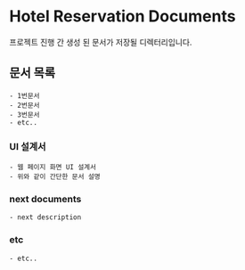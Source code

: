 # Hotel Reservation Documents

프로젝트 진행 간 생성 된 문서가 저장될 디렉터리입니다.

## 문서 목록
	- 1번문서
	- 2번문서
	- 3번문서
	- etc..


### UI 설계서
	- 웹 페이지 화면 UI 설계서
	- 위와 같이 간단한 문서 설명

### next documents
	- next description

### etc
	- etc..